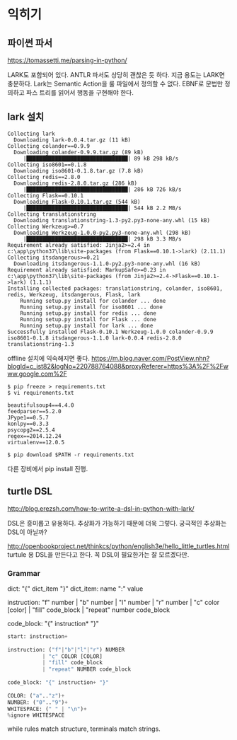 # 익히기 

## 파이썬 파서

https://tomassetti.me/parsing-in-python/

LARK도 포함되어 있다. ANTLR 파서도 상당히 괜찮은 듯 하다. 지금 용도는 LARK면 충분하다. 
Lark는 Semantic Action을 룰 파일에서 정의할 수 없다. EBNF로 문법만 정의하고 
파스 트리를 읽어서 행동을 구현해야 한다. 

## lark 설치 

```
Collecting lark
  Downloading lark-0.0.4.tar.gz (11 kB)
Collecting colander==0.9.9
  Downloading colander-0.9.9.tar.gz (89 kB)
     |████████████████████████████████| 89 kB 298 kB/s
Collecting iso8601==0.1.8
  Downloading iso8601-0.1.8.tar.gz (7.8 kB)
Collecting redis==2.8.0
  Downloading redis-2.8.0.tar.gz (286 kB)
     |████████████████████████████████| 286 kB 726 kB/s
Collecting Flask==0.10.1
  Downloading Flask-0.10.1.tar.gz (544 kB)
     |████████████████████████████████| 544 kB 2.2 MB/s
Collecting translationstring
  Downloading translationstring-1.3-py2.py3-none-any.whl (15 kB)
Collecting Werkzeug>=0.7
  Downloading Werkzeug-1.0.0-py2.py3-none-any.whl (298 kB)
     |████████████████████████████████| 298 kB 3.3 MB/s
Requirement already satisfied: Jinja2>=2.4 in c:\app\python37\lib\site-packages (from Flask==0.10.1->lark) (2.11.1)
Collecting itsdangerous>=0.21
  Downloading itsdangerous-1.1.0-py2.py3-none-any.whl (16 kB)
Requirement already satisfied: MarkupSafe>=0.23 in c:\app\python37\lib\site-packages (from Jinja2>=2.4->Flask==0.10.1->lark) (1.1.1)
Installing collected packages: translationstring, colander, iso8601, redis, Werkzeug, itsdangerous, Flask, lark
    Running setup.py install for colander ... done
    Running setup.py install for iso8601 ... done
    Running setup.py install for redis ... done
    Running setup.py install for Flask ... done
    Running setup.py install for lark ... done
Successfully installed Flask-0.10.1 Werkzeug-1.0.0 colander-0.9.9 iso8601-0.1.8 itsdangerous-1.1.0 lark-0.0.4 redis-2.8.0 translationstring-1.3
```

offline 설치에 익숙해지면 좋다. 
https://m.blog.naver.com/PostView.nhn?blogId=c_ist82&logNo=220788764088&proxyReferer=https%3A%2F%2Fwww.google.com%2F

```
$ pip freeze > requirements.txt
$ vi requirements.txt

beautifulsoup4==4.4.0
feedparser==5.2.0
JPype1==0.5.7
konlpy==0.3.3
psycopg2==2.5.4
regex==2014.12.24
virtualenv==12.0.5

$ pip download $PATH -r requirements.txt

```
다른 장비에서 pip install 진행.



## turtle DSL

http://blog.erezsh.com/how-to-write-a-dsl-in-python-with-lark/

DSL은 흥미롭고 유용하다. 추상화가 가능하기 때문에 더욱 그렇다. 궁극적인 추상화는 DSL이 아닐까? 

http://openbookproject.net/thinkcs/python/english3e/hello_little_turtles.html
turtule 용 DSL을 만든다고 한다. 꼭 DSL이 필요한가는 잘 모르겠다만. 


### Grammar

dict: "{" dict_item "}"
dict_item: name ":" value

instruction: "f" number 
    | "b" number 
    | "l" number 
    | "r" number 
    | "c" color [color]
    | "fill" code_block 
    | "repeat" number code_block 

code_block: "{" instruction* "}"

```python
start: instruction+
 
instruction: ("f"|"b"|"l"|"r") NUMBER
           | "c" COLOR [COLOR]
           | "fill" code_block
           | "repeat" NUMBER code_block
 
code_block: "{" instruction+ "}"
 
COLOR: ("a".."z")+   
NUMBER: ("0".."9")+
WHITESPACE: (" " | "\n")+
%ignore WHITESPACE
```

while rules match structure, terminals match strings. 









